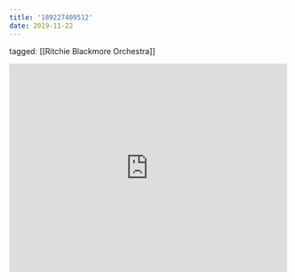 ```yaml
---
title: '189227409512'
date: 2019-11-22
---
```

tagged: [[Ritchie Blackmore Orchestra]]
<iframe allow="accelerometer; autoplay; clipboard-write; encrypted-media; gyroscope; picture-in-picture" allowfullscreen="" frameborder="0" height="375" id="youtube_iframe" src="https://www.youtube.com/embed/EGcwtkdIkvE?feature=oembed&amp;enablejsapi=1&amp;origin=https://safe.txmblr.com&amp;wmode=opaque" width="500"></iframe>